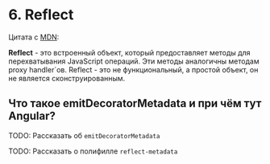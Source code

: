 # 6. Reflect

Цитата с [MDN](https://developer.mozilla.org/ru/docs/Web/JavaScript/Reference/Global_Objects/Reflect):

**Reflect** - это встроенный объект, который предоставляет методы для перехватывания JavaScript операций. Эти методы аналогичны методам proxy handler`ов. Reflect - это не функциональный, а простой объект, он не является сконструированным.

## Что такое emitDecoratorMetadata и при чём тут Angular?

TODO: Рассказать об `emitDecoratorMetadata`

TODO: Рассказать о полифилле `reflect-metadata`
